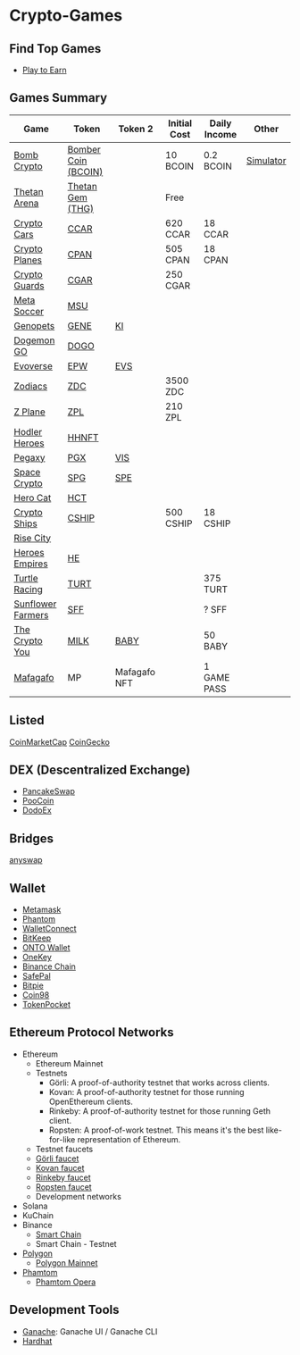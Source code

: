 # Crypto-Games

## Find Top Games
- [Play to Earn](https://playtoearn.net/blockchaingames)

## Games Summary

| Game                                          | Token                                                                                         | Token 2 | Initial Cost | Daily Income | Other                                         |
|-----------------------------------------------|-----------------------------------------------------------------------------------------------|---------|--------------|--------------|-----------------------------------------------|
| [Bomb Crypto](https://bombcrypto.io/)         | [Bomber Coin (BCOIN)](https://bscscan.com/address/0x00e1656e45f18ec6747F5a8496Fd39B50b38396D) |         | 10 BCOIN     | 0.2 BCOIN             | [Simulator](https://bombcryptosimulator.com/) |
| [Thetan Arena](https://thetanarena.com/)      | [Thetan Gem (THG)](https://bscscan.com/address/0x9fd87aefe02441b123c3c32466cd9db4c578618f)    |         | Free         |              |                                               |
| [Crypto Cars](https://cryptocars.me/)         | [CCAR](https://bscscan.com/token/0x50332bdca94673f33401776365b66cc4e81ac81d)                  |         | 620 CCAR     | 18 CCAR      |                                               |
| [Crypto Planes](https://cryptoplanes.me/)     | [CPAN](https://bscscan.com/token/0x04260673729c5f2b9894a467736f3d85f8d34fc8)                  |         | 505 CPAN     | 18 CPAN        |                                               |
| [Crypto Guards](https://cryptoguards.me/)     | [CGAR](https://bscscan.com/token/0x432C7cf1dE2b97a013f1130f199ed9d1363215BA)                  |         | 250 CGAR     |              |                                               |
| [Meta Soccer](https://metasoccer.com/)        | [MSU](https://polygonscan.com/token/0xe8377a076adabb3f9838afb77bee96eac101ffb1)               |         |              |              |                                               |
| [Genopets](https://www.genopets.me/)          | [GENE]()                                                                                      | [KI]()  |              |              |                                               |
| [Dogemon GO](https://dogemongo.com/)          | [DOGO](https://bscscan.com/address/0x9E6B3E35c8f563B45d864f9Ff697A144ad28A371)                |         |              |              |                                               |
| [Evoverse](https://evoverse.app/pt/info/)     | [EPW]()                                                                                       | [EVS]() |              |              |                                               |
| [Zodiacs](https://www.zodiacs.me)             | [ZDC](https://bscscan.com/token/0x5649e392a1bac3e21672203589adf8f6c99f8db3)                   |         | 3500 ZDC     |              |                                               |
| [Z Plane](https://www.zplane.me/)             | [ZPL](https://bscscan.com/token/)                   |         | 210 ZPL     |              |                                               |
| [Hodler Heroes](https://hodlerheroes.org/pt/) | [HHNFT](https://coinmarketcap.com/currencies/hodler-heroes-nft/)                              |         |              |              |                                               |
| [Pegaxy](https://pegaxy.io/)                  | [PGX]()                                                                                       | [VIS]() |              |              |                                               |
| [Space Crypto](https://www.spacecrypto.io/)   | [SPG](https://bscscan.com/token/0x0ecaf010fc192e2d5cbeb4dfb1fee20fbd733aa1)                   | [SPE]() |              |              |
| [Hero Cat](https://www.herocat.io/)   | [HCT](https://bscscan.com/token/0x29A1e54DE0fCE58E1018535d30aF77A9d2D940c4)                   |         |              |              |
| [Crypto Ships](https://cryptoships.club/)     | [CSHIP](https://bscscan.com/token/)                   |         | 500 CSHIP             | 18 CSHIP             |
| [Rise City](https://risecity.io/)             | []()                   |  |              |              |
| [Heroes Empires](https://heroesempires.com/)  | [HE](https://bscscan.com/token/0x20d39a5130f799b95b55a930e5b7ebc589ea9ed8)                   |  |              |              |
| [Turtle Racing](https://www.turtleracing.io/)  | [TURT](https://bscscan.com/token/0xE786d5a4b985bfe5E371F8e94413cFb440f6618a)                   |  |              | 375 TURT             |
| [Sunflower Farmers](https://sunflower-farmers.com/)  | [SFF](https://polygonscan.com/token/0xdf9B4b57865B403e08c85568442f95c26b7896b0#balances)                   |  |              | ? SFF             |
| [The Crypto You](https://thecryptoyou.io/home)  | [MILK](https://exchange.babyswap.finance/#/swap?outputCurrency=0xBf37f781473f3b50E82C668352984865eac9853f)                   | [BABY](https://exchange.babyswap.finance/#/swap?outputCurrency=0x53e562b9b7e5e94b81f10e96ee70ad06df3d2657) |              | 50 BABY             |
| [Mafagafo](https://mafagafo.com/)  | MP                   | Mafagafo NFT |              | 1 GAME PASS             |






## Listed
[CoinMarketCap](https://coinmarketcap.com/)
[CoinGecko](https://www.coingecko.com/pt)

## DEX (Descentralized Exchange)
- [PancakeSwap](https://pancakeswap.finance/swap)
- [PooCoin](https://poocoin.app/)
- [DodoEx](https://dodoex.io/)

## Bridges
[anyswap](https://bsc.anyswap.exchange/bridge#/router)

## Wallet
- [Metamask](https://metamask.io/)
- [Phantom](https://phantom.app/)
- [WalletConnect]()
- [BitKeep]()
- [ONTO Wallet]()
- [OneKey]()
- [Binance Chain]()
- [SafePal]()
- [Bitpie]()
- [Coin98]()
- [TokenPocket]()

## Ethereum Protocol Networks

- Ethereum
  - Ethereum Mainnet 
  - Testnets
    - Görli: A proof-of-authority testnet that works across clients.
    - Kovan: A proof-of-authority testnet for those running OpenEthereum clients.
    - Rinkeby: A proof-of-authority testnet for those running Geth client.
    - Ropsten: A proof-of-work testnet. This means it's the best like-for-like representation of Ethereum. 
   - Testnet faucets
    - [Görli faucet](https://faucet.goerli.mudit.blog/)
    - [Kovan faucet](https://faucet.kovan.network/)
    - [Rinkeby faucet](https://faucet.rinkeby.io/)
    - [Ropsten faucet](https://faucet.ropsten.be/)
   - Development networks
- Solana
- KuChain
- Binance
  - [Smart Chain](https://academy.binance.com/pt/articles/connecting-metamask-to-binance-smart-chain)
  - Smart Chain - Testnet
- [Polygon](https://polygon.technology/)
  - [Polygon Mainnet](https://docs.polygon.technology/docs/develop/metamask/config-polygon-on-metamask/)
- [Phamtom](https://docs.fantom.foundation/)
  - [Phamtom Opera](https://docs.fantom.foundation/tutorials/set-up-metamask)

## Development Tools

- [Ganache](https://trufflesuite.com/ganache/): Ganache UI / Ganache CLI
- [Hardhat](https://hardhat.org/)

